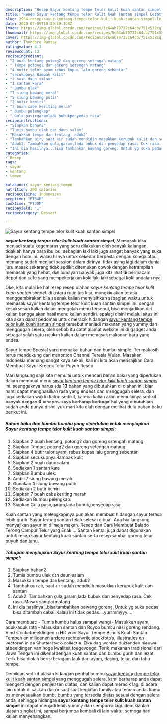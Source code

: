 ```yaml
---
description: "Resep Sayur kentang tempe telor kulit kuah santan simpel Lezat"
title: "Resep Sayur kentang tempe telor kulit kuah santan simpel Lezat"
slug: 2954-resep-sayur-kentang-tempe-telor-kulit-kuah-santan-simpel-lezat
date: 2020-07-09T10:20:39.198Z
image: https://img-global.cpcdn.com/recipes/5c64ab79732c64cb/751x532cq70/sayur-kentang-tempe-telor-kulit-kuah-santan-simpel-foto-resep-utama.jpg
thumbnail: https://img-global.cpcdn.com/recipes/5c64ab79732c64cb/751x532cq70/sayur-kentang-tempe-telor-kulit-kuah-santan-simpel-foto-resep-utama.jpg
cover: https://img-global.cpcdn.com/recipes/5c64ab79732c64cb/751x532cq70/sayur-kentang-tempe-telor-kulit-kuah-santan-simpel-foto-resep-utama.jpg
author: Theodore Ramsey
ratingvalue: 4.3
reviewcount: 13
recipeingredient:
- "2 buah kentang potong2 dan goreng setengah matang"
- " Tempe potong2 dan goreng setengah matang"
- "4 butir telor ayam rebus kupas lalu goreng sebentar"
- "secukupnya Rambak kulit"
- "2 buah daun salam"
- "1 santan kara"
- " Bumbu ulek"
- "7 siung bawang merah"
- "5 siung bawang putih"
- "2 butir kemiri"
- "7 buah cabe keriting merah"
- " Bumbu pelengkap"
- " Gula pasirgaramlada bubukpenyedap rasa"
recipeinstructions:
- "Siapkan bahan2"
- "Tumis bumbu ulek dan daun salam"
- "Masukkan tempe dan kentang, aduk2"
- "Tambahkan air, saat air sudah mendidih masukkan kerupuk kulit dan santan"
- "Aduk2. Tambahkan gula,garam,lada bubuk dan penyedap rasa. Cek rasa. Masak sampai matang"
- "Ini dia hasilnya...bisa tambahkan bawang goreng. Untuk yg suka pedas bisa ditambah cabai. Kalau ini tidak pedas....yummmyyy...."
categories:
- Resep
tags:
- sayur
- kentang
- tempe

katakunci: sayur kentang tempe 
nutrition: 200 calories
recipecuisine: Indonesian
preptime: "PT34M"
cooktime: "PT30M"
recipeyield: "1"
recipecategory: Dessert

---
```



![Sayur kentang tempe telor kulit kuah santan simpel](https://img-global.cpcdn.com/recipes/5c64ab79732c64cb/751x532cq70/sayur-kentang-tempe-telor-kulit-kuah-santan-simpel-foto-resep-utama.jpg)

<b><i>sayur kentang tempe telor kulit kuah santan simpel</i></b>, Memasak bisa menjadi suatu kegemaran yang seru dilakukan oleh banyak kalangan. tidaklah hanya para ibu ibu, sebagian laki laki juga sangat banyak yang suka dengan hobi ini. walau hanya untuk sekedar berpesta dengan kolega atau memang sudah menjadi passion dalam dirinya. tidak asing lagi dalam dunia juru masak sekarang tidak sedikit ditemukan cowok dengan ketrampilan memasak yang hebat, dan lumayan banyak juga kita lihat di bermacam depot dan cafe yang mempekerjakan koki laki laki sebagai koki andalan nya.

Oke, kita mulai ke hal resep resep olahan <i>sayur kentang tempe telor kulit kuah santan simpel</i>. di antara rutinitas kita, mungkin akan terasa menggembirakan bila sejenak kalian menyisihkan sebagian waktu untuk memasak sayur kentang tempe telor kulit kuah santan simpel ini. dengan kesuksesan kalian dalam mengolah menu tersebut, bisa menjadikan diri kalian bangga akan hasil menu kalian sendiri. apalagi disini melalui situs ini kita akan dapat pedoman untuk meracik hidangan <u>sayur kentang tempe telor kulit kuah santan simpel</u> tersebut menjadi makanan yang yummy dan menggugah selera, oleh sebab itu catat alamat website ini di gadget anda sebagai salah satu rujukan kalian dalam memasak makanan baru yang endes.

Sayur tempe Spesial yang memakai bahan dan bumbu simple. Terimakasih terus mendukung dan menonton Channel Teresia Wulan. Masakan Indonesia memang sangat kaya sekali, kali ini kita akan mensajikan Cara Membuat Sayur Krecek Telur Puyuh Resep.


Mari langsung saja kita memulai untuk mencari bahan baku yang diperlukan dalam membuat menu <u><i>sayur kentang tempe telor kulit kuah santan simpel</i></u> ini. seenggaknya harus ada <b>13</b> bahan yang dibutuhkan di olahan ini. biar nanti dapat menghasilkan rasa yang endess dan menggugah selera. dan juga sediakan waktu kalian sedikit, karena kalian akan memulainya sedikit banyak dengan <b>6</b> tahapan. saya berharap berbagai hal yang dibutuhkan sudah anda punya disini, yuk mari kita olah dengan melihat dulu bahan baku berikut ini.

<!--inarticleads1-->

##### Bahan baku dan bumbu-bumbu yang diperlukan untuk menyiapkan Sayur kentang tempe telor kulit kuah santan simpel:

1. Siapkan 2 buah kentang, potong2 dan goreng setengah matang
1. Siapkan  Tempe, potong2 dan goreng setengah matang
1. Siapkan 4 butir telor ayam, rebus kupas lalu goreng sebentar
1. Siapkan secukupnya Rambak kulit
1. Siapkan 2 buah daun salam
1. Sediakan 1 santan kara
1. Siapkan  Bumbu ulek:
1. Ambil 7 siung bawang merah
1. Gunakan 5 siung bawang putih
1. Sediakan 2 butir kemiri
1. Siapkan 7 buah cabe keriting merah
1. Sediakan  Bumbu pelengkap:
1. Siapkan  Gula pasir,garam,lada bubuk,penyedap rasa


Kuah santan yang melengkapinya pun akan membuat hidangan sayur terasa lebih gurih. Sayur terong santan telah selesai dibuat. Ada bia langsung menyajikan sayur ini di meja makan. Resep dan Cara Membuat Balado Terong Campur Telur yang Enak … Santan kental juga dapat digunakan untuk resep sayur kentang kuah santan serta resep sambal goreng telur puyuh dan tahu. 

<!--inarticleads2-->

##### Tahapan menyiapkan Sayur kentang tempe telor kulit kuah santan simpel:

1. Siapkan bahan2
1. Tumis bumbu ulek dan daun salam
1. Masukkan tempe dan kentang, aduk2
1. Tambahkan air, saat air sudah mendidih masukkan kerupuk kulit dan santan
1. Aduk2. Tambahkan gula,garam,lada bubuk dan penyedap rasa. Cek rasa. Masak sampai matang
1. Ini dia hasilnya...bisa tambahkan bawang goreng. Untuk yg suka pedas bisa ditambah cabai. Kalau ini tidak pedas....yummmyyy....


Cara membuat: - Tumis bumbu halus sampai wangi - Masukkan ayam, aduk-aduk rata - Masukkan santan dan Royco bumbu nasi goreng rendang. Vind stockafbeeldingen in HD voor Sayur Tempe Buncis Kuah Santan Tempeh en miljoenen andere rechtenvrije stockfoto&#39;s, illustraties en vectoren in de Shutterstock-collectie. Elke dag worden duizenden nieuwe afbeeldingen van hoge kwaliteit toegevoegd. Terik, makanan tradisional dari Jawa Tengah ini dikenal dengan kuah santan dan bumbu gurih dan lezat. Terik bisa diolah berisi beragam lauk dari ayam, daging, telur, dan tahu tempe. 

Demikian sedikit ulasan hidangan perihal bumbu <u>sayur kentang tempe telor kulit kuah santan simpel</u> yang menggugah selera. kami berharap anda dapat mengerti dengan penjelasan diatas, dan kalian dapat meracik lagi di acara lain untuk di sajikan dalam saat saat kegiatan family atau teman anda. kamu bs menyesuaikan bumbu bumbu yang tersedia diatas sesuai dengan selera anda, sehingga hidangan <b>sayur kentang tempe telor kulit kuah santan simpel</b> ini dapat menjadi lebih yummy dan sempurna lagi. demikianlah ulasan singkat ini, sampai berjumpa kembali di lain waktu. semoga hari kalian menyenangkan.
